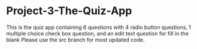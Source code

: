 # Project-3-The-Quiz-App
This is the quiz app containing 6 questions with 4 radio button questions, 1 multiple choice check box question, and an edit text question for fill in the blank
Please use the src branch for most updated code.
